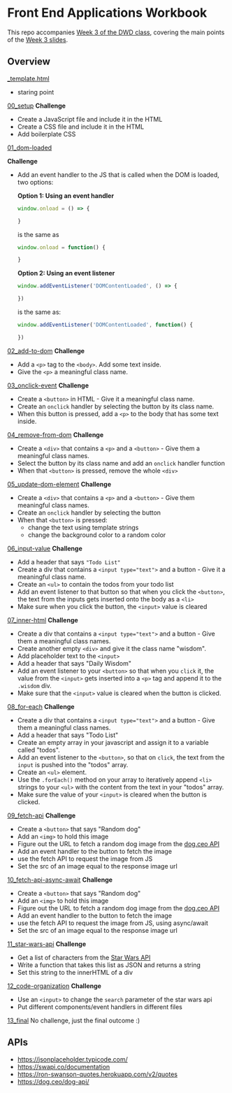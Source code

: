 # Front End Applications Workbook

This repo accompanies [Week 3 of the DWD class](https://github.com/itp-dwd/2020-spring/blob/master/weeks/03_front-end-applications.md), covering the main points of the [Week 3 slides](https://docs.google.com/presentation/d/100WtCNmj6iJA8loNarUAnuLM5LoS09k2WkWhmRGJU_g/edit).


## Overview

[_template.html](workbook/_template.html)
* staring point

[00_setup](workbook/00_setup/index.html)
**Challenge**

* Create a JavaScript file and include it in the HTML
* Create a CSS file and include it in the HTML
* Add boilerplate CSS

[01_dom-loaded](workbook/01_dom-loaded/index.html)

**Challenge**

* Add an event handler to the JS that is called when the DOM is loaded, two options:

   **Option 1: Using an event handler**
   ```js
   window.onload = () => {

   }
   ```
   is the same as

   ```js
   window.onload = function() {

   }
   ```
   
   **Option 2: Using an event listener**

   ```js
   window.addEventListener('DOMContentLoaded', () => {

   })
   ```
   
   is the same as:
   
   ```js
   window.addEventListener('DOMContentLoaded', function() {

   })
   ```



[02_add-to-dom](workbook/02_add-to-dom/index.html)
**Challenge**

* Add a `<p>` tag to the `<body>`. Add some text inside.
* Give the `<p>` a meaningful class name.

[03_onclick-event](workbook/03_onclick-event/index.html)
**Challenge**

* Create a `<button>` in HTML - Give it a meaningful class name.
* Create an `onclick` handler by selecting the button by its class name.
* When this button is pressed, add a `<p>` to the body that has some text inside.

[04_remove-from-dom](workbook/04_remove-from-dom/index.html)
**Challenge**

* Create a `<div>` that contains a `<p>` and a `<button>` - Give them a meaningful class names.
* Select the button by its class name and add an `onclick` handler function
* When that `<button>` is pressed, remove the whole `<div>`

[05_update-dom-element](workbook/05_update-dom-element/index.html)
**Challenge**

* Create a `<div>` that contains a `<p>` and a `<button>` - Give them meaningful class names.
* Create an `onclick` handler by selecting the button
* When that `<button>` is pressed: 
  * change the text using template strings
  * change the background color to a random color

[06_input-value](workbook/06_input-value/index.html)
**Challenge**

* Add a header that says `"Todo List"`
* Create a div that contains a `<input type="text">` and a button - Give it a meaningful class name.
* Create an `<ul>` to contain the todos from your todo list
* Add an event listener to that button so that when you click the `<button>`, the text from the inputs gets inserted onto the body as a `<li>`
* Make sure when you click the button, the `<input>` value is cleared

[07_inner-html](workbook/07_inner-html/index.html)
**Challenge**

* Create a div that contains a `<input type="text">` and a button  - Give them a meaningful class names.
* Create another empty `<div>` and give it the class name "wisdom".
* Add placeholder text to the `<input>`
* Add a header that says "Daily Wisdom"
* Add an event listener to your `<button>` so that when you `click` it, the value from the `<input>` gets inserted into a `<p>` tag and append it to the `.wisdom` div. 
* Make sure that the `<input>` value is cleared when the button is clicked.

[08_for-each](workbook/08_for-each/index.html)
**Challenge**

* Create a div that contains a `<input type="text">` and a button - Give them a meaningful class names.
* Add a header that says "Todo List"
* Create an empty array in your javascript and assign it to a variable called "todos".
* Add an event listener to the `<button>`, so that on `click`, the text from the `input` is pushed into the "todos" array.
* Create an `<ul>` element. 
* Use the `.forEach()` method on your array to iteratively append `<li>` strings to your `<ul>` with the content from the text in your "todos" array.
* Make sure the value of your `<input>` is cleared when the button is clicked.

[09_fetch-api](workbook/09_fetch-api/index.html)
**Challenge**

* Create a `<button>` that says "Random dog"
* Add an `<img>` to hold this image
* Figure out the URL to fetch a random dog image from the [dog.ceo API](https://dog.ceo/dog-api/)
* Add an event handler to the button to fetch the image
* use the fetch API to request the image from JS
* Set the src of an image equal to the response image url

[10_fetch-api-async-await](workbook/10_fetch-api-async-await/index.html)
**Challenge**

* Create a `<button>` that says "Random dog"
* Add an `<img>` to hold this image
* Figure out the URL to fetch a random dog image from the [dog.ceo API](https://dog.ceo/dog-api/)
* Add an event handler to the button to fetch the image
* use the fetch API to request the image from JS, using async/await
* Set the src of an image equal to the response image url

[11_star-wars-api](workbook/11_star-wars-api/index.html)
**Challenge**

* Get a list of characters from the [Star Wars API](https://swapi.co/api/)
* Write a function that takes this list as JSON and returns a string
* Set this string to the innerHTML of a div

[12_code-organization](workbook/12_code-organization/index.html)
**Challenge**

* Use an `<input>` to change the `search` parameter of the star wars api
* Put different components/event handlers in different files

[13_final](workbook/13_final/index.html)
No challenge, just the final outcome :)


## APIs
* https://jsonplaceholder.typicode.com/
* https://swapi.co/documentation
* https://ron-swanson-quotes.herokuapp.com/v2/quotes
* https://dog.ceo/dog-api/